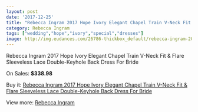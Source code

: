 ```yaml
---
layout: post
date: '2017-12-25'
title: "Rebecca Ingram 2017 Hope Ivory Elegant Chapel Train V-Neck Fit & Flare Sleeveless Lace Double-Keyhole Back Dress For Bride"
category: Rebecca Ingram
tags: ["wedding","hope","ivory","special","dresses"]
image: http://img.eudances.com/26786-thickbox_default/rebecca-ingram-2017-hope-ivory-elegant-chapel-train-v-neck-fit-flare-sleeveless-lace-double-keyhole-back-dress-for-bride.jpg
---
```

Rebecca Ingram 2017 Hope Ivory Elegant Chapel Train V-Neck Fit & Flare Sleeveless Lace Double-Keyhole Back Dress For Bride

On Sales: **$338.98**
<a href="https://www.eudances.com/en/rebecca-ingram/8927-rebecca-ingram-2017-hope-ivory-elegant-chapel-train-v-neck-fit-flare-sleeveless-lace-double-keyhole-back-dress-for-bride.html"><amp-img layout="responsive" width="600" height="600" src="//img.eudances.com/26786-thickbox_default/rebecca-ingram-2017-hope-ivory-elegant-chapel-train-v-neck-fit-flare-sleeveless-lace-double-keyhole-back-dress-for-bride.jpg" alt="Rebecca Ingram 2017 Hope Ivory Elegant Chapel Train V-Neck Fit & Flare Sleeveless Lace Double-Keyhole Back Dress For Bride 0" /></a>
<a href="https://www.eudances.com/en/rebecca-ingram/8927-rebecca-ingram-2017-hope-ivory-elegant-chapel-train-v-neck-fit-flare-sleeveless-lace-double-keyhole-back-dress-for-bride.html"><amp-img layout="responsive" width="600" height="600" src="//img.eudances.com/26790-thickbox_default/rebecca-ingram-2017-hope-ivory-elegant-chapel-train-v-neck-fit-flare-sleeveless-lace-double-keyhole-back-dress-for-bride.jpg" alt="Rebecca Ingram 2017 Hope Ivory Elegant Chapel Train V-Neck Fit & Flare Sleeveless Lace Double-Keyhole Back Dress For Bride 1" /></a>
<a href="https://www.eudances.com/en/rebecca-ingram/8927-rebecca-ingram-2017-hope-ivory-elegant-chapel-train-v-neck-fit-flare-sleeveless-lace-double-keyhole-back-dress-for-bride.html"><amp-img layout="responsive" width="600" height="600" src="//img.eudances.com/26789-thickbox_default/rebecca-ingram-2017-hope-ivory-elegant-chapel-train-v-neck-fit-flare-sleeveless-lace-double-keyhole-back-dress-for-bride.jpg" alt="Rebecca Ingram 2017 Hope Ivory Elegant Chapel Train V-Neck Fit & Flare Sleeveless Lace Double-Keyhole Back Dress For Bride 2" /></a>
<a href="https://www.eudances.com/en/rebecca-ingram/8927-rebecca-ingram-2017-hope-ivory-elegant-chapel-train-v-neck-fit-flare-sleeveless-lace-double-keyhole-back-dress-for-bride.html"><amp-img layout="responsive" width="600" height="600" src="//img.eudances.com/26788-thickbox_default/rebecca-ingram-2017-hope-ivory-elegant-chapel-train-v-neck-fit-flare-sleeveless-lace-double-keyhole-back-dress-for-bride.jpg" alt="Rebecca Ingram 2017 Hope Ivory Elegant Chapel Train V-Neck Fit & Flare Sleeveless Lace Double-Keyhole Back Dress For Bride 3" /></a>
<a href="https://www.eudances.com/en/rebecca-ingram/8927-rebecca-ingram-2017-hope-ivory-elegant-chapel-train-v-neck-fit-flare-sleeveless-lace-double-keyhole-back-dress-for-bride.html"><amp-img layout="responsive" width="600" height="600" src="//img.eudances.com/26787-thickbox_default/rebecca-ingram-2017-hope-ivory-elegant-chapel-train-v-neck-fit-flare-sleeveless-lace-double-keyhole-back-dress-for-bride.jpg" alt="Rebecca Ingram 2017 Hope Ivory Elegant Chapel Train V-Neck Fit & Flare Sleeveless Lace Double-Keyhole Back Dress For Bride 4" /></a>

Buy it: [Rebecca Ingram 2017 Hope Ivory Elegant Chapel Train V-Neck Fit & Flare Sleeveless Lace Double-Keyhole Back Dress For Bride](https://www.eudances.com/en/rebecca-ingram/8927-rebecca-ingram-2017-hope-ivory-elegant-chapel-train-v-neck-fit-flare-sleeveless-lace-double-keyhole-back-dress-for-bride.html "Rebecca Ingram 2017 Hope Ivory Elegant Chapel Train V-Neck Fit & Flare Sleeveless Lace Double-Keyhole Back Dress For Bride")

View more: [Rebecca Ingram](https://www.eudances.com/en/131-rebecca-ingram "Rebecca Ingram")